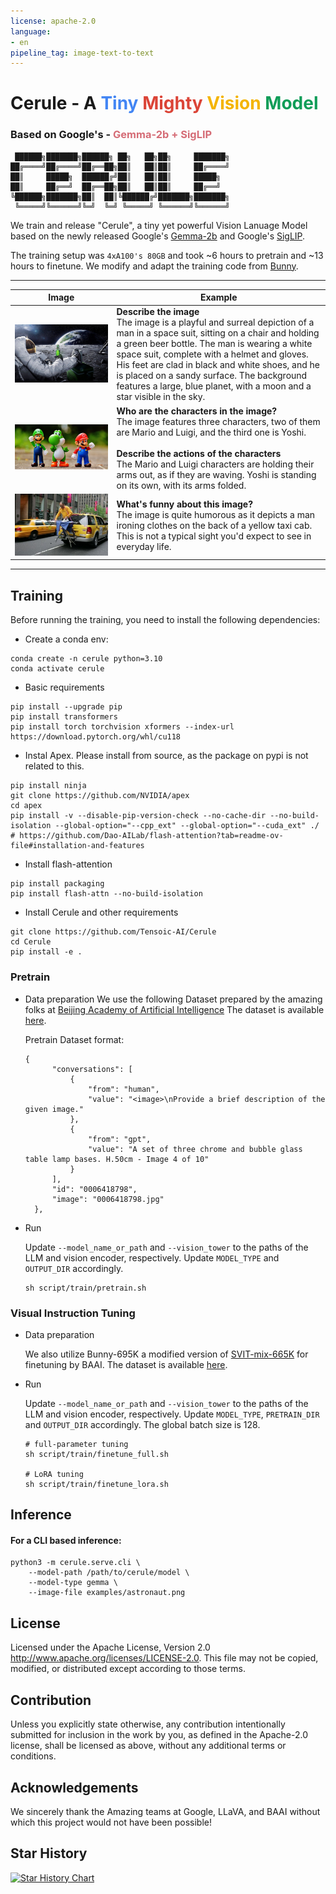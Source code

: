 ```yaml
---
license: apache-2.0
language:
- en
pipeline_tag: image-text-to-text
---
```


# Cerule - A <span style="color: #4285F4;">Tiny</span> <span style="color: #DB4437;">Mighty</span> <span style="color: #F4B400;">Vision</span> <span style="color: #0F9D58;">Model</span>
### Based on Google's - <span style="color: #D56c76;">Gemma-2b + SigLIP</span>



```
 ██████╗███████╗██████╗ ██╗   ██╗██╗     ███████╗
██╔════╝██╔════╝██╔══██╗██║   ██║██║     ██╔════╝
██║     █████╗  ██████╔╝██║   ██║██║     █████╗  
██║     ██╔══╝  ██╔══██╗██║   ██║██║     ██╔══╝  
╚██████╗███████╗██║  ██║╚██████╔╝███████╗███████╗
 ╚═════╝╚══════╝╚═╝  ╚═╝ ╚═════╝ ╚══════╝╚══════╝                                                               
 ```                                                               


                        


We train and release "Cerule", a tiny yet powerful Vision Lanuage Model based on the newly released Google's [Gemma-2b](https://huggingface.co/google/gemma-2b) and Google's [SigLIP](https://huggingface.co/google/siglip-so400m-patch14-384). 


The training setup was `4xA100's 80GB` and took ~6 hours to pretrain and ~13 hours to finetune. We modify and adapt the training code from [Bunny](https://github.com/BAAI-DCAI/Bunny). 

---
| Image | Example |
|-------|---------|
| ![astronaut](examples/astronaut.png) | **Describe the image**<br>The image is a playful and surreal depiction of a man in a space suit, sitting on a chair and holding a green beer bottle. The man is wearing a white space suit, complete with a helmet and gloves. His feet are clad in black and white shoes, and he is placed on a sandy surface. The background features a large, blue planet, with a moon and a star visible in the sky. |
| ![mario](examples/mario.png) | **Who are the characters in the image?**<br>The image features three characters, two of them are Mario and Luigi, and the third one is Yoshi.<br><br>**Describe the actions of the characters**<br>The Mario and Luigi characters are holding their arms out, as if they are waving. Yoshi is standing on its own, with its arms folded. |
| ![extreme_ironing](examples/extreme_ironing.jpg) | **What's funny about this image?**<br>The image is quite humorous as it depicts a man ironing clothes on the back of a yellow taxi cab. This is not a typical sight you'd expect to see in everyday life. |
---


## Training

Before running the training, you need to install the following dependencies:

* Create a conda env:
```
conda create -n cerule python=3.10
conda activate cerule
```
* Basic requirements
```
pip install --upgrade pip
pip install transformers
pip install torch torchvision xformers --index-url https://download.pytorch.org/whl/cu118
```

* Instal Apex. Please install from source, as the package on pypi is not related to this.
```
pip install ninja
git clone https://github.com/NVIDIA/apex
cd apex
pip install -v --disable-pip-version-check --no-cache-dir --no-build-isolation --global-option="--cpp_ext" --global-option="--cuda_ext" ./
# https://github.com/Dao-AILab/flash-attention?tab=readme-ov-file#installation-and-features
```
* Install flash-attention
```
pip install packaging
pip install flash-attn --no-build-isolation
```
* Install Cerule and other requirements
```
git clone https://github.com/Tensoic-AI/Cerule
cd Cerule
pip install -e .
```

### Pretrain

* Data preparation
  We use the following Dataset prepared by the amazing folks at [Beijing Academy of Artificial Intelligence](https://huggingface.co/BAAI)
  The dataset is available [here](https://www.modelscope.cn/datasets/BoyaWu10/Bunny-v1.0-data).

  Pretrain Dataset format:
  ```
  {
        "conversations": [
            {
                "from": "human",
                "value": "<image>\nProvide a brief description of the given image."
            },
            {
                "from": "gpt",
                "value": "A set of three chrome and bubble glass table lamp bases. H.50cm - Image 4 of 10"
            }
        ],
        "id": "0006418798",
        "image": "0006418798.jpg"
    },
  ```

* Run

  Update `--model_name_or_path` and `--vision_tower` to the paths of the LLM and vision encoder, respectively. Update `MODEL_TYPE` and `OUTPUT_DIR` accordingly.

  ```shell
  sh script/train/pretrain.sh
  ```

### Visual Instruction Tuning

* Data preparation

  We also utilize Bunny-695K a modified version of [SVIT-mix-665K](https://arxiv.org/abs/2307.04087) for finetuning by BAAI.
  The dataset is available [here](https://www.modelscope.cn/datasets/BoyaWu10/Bunny-v1.0-data).

* Run

  Update `--model_name_or_path` and `--vision_tower` to the paths of the LLM and vision encoder, respectively. Update `MODEL_TYPE`, `PRETRAIN_DIR` and `OUTPUT_DIR` accordingly. The global batch size is 128.
  
  ```shell
  # full-parameter tuning
  sh script/train/finetune_full.sh
  
  # LoRA tuning
  sh script/train/finetune_lora.sh
  ```


## Inference
#### For a CLI based inference:
```
python3 -m cerule.serve.cli \
	--model-path /path/to/cerule/model \
	--model-type gemma \
	--image-file examples/astronaut.png
```

## License
Licensed under the Apache License, Version 2.0 http://www.apache.org/licenses/LICENSE-2.0. This file may not be copied, modified, or distributed except according to those terms.

## Contribution
Unless you explicitly state otherwise, any contribution intentionally submitted for inclusion in the work by you, as defined in the Apache-2.0 license, shall be licensed as above, without any additional terms or conditions.

## Acknowledgements
We sincerely thank the Amazing teams at Google, LLaVA, and BAAI without which this project would not have been possible!

## Star History

[![Star History Chart](https://api.star-history.com/svg?repos=tensoic/Cerule&type=Date)](https://star-history.com/#tensoic/Cerule&Date)






